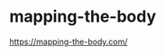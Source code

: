 # mapping-the-body

<!-- https://michael-b-tuttle.github.io/body-mapping/ -->
https://mapping-the-body.com/
